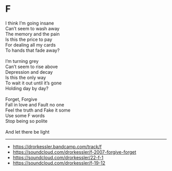 # F

I think I’m going insane\
Can’t seem to wash away\
The memory and the pain\
Is this the price to pay\
For dealing all my cards\
To hands that fade away?\
\
I’m turning grey\
Can’t seem to rise above\
Depression and decay\
Is this the only way\
To wait it out until it’s gone\
Holding day by day?\
\
Forget, Forgive\
Fall in love and Fault no one\
Feel the truth and Fake it some\
Use some F words\
Stop being so polite\
\
And let there be light

---
- https://drorkessler.bandcamp.com/track/f
- https://soundcloud.com/drorkessler/f-2007-forgive-forget
- https://soundcloud.com/drorkessler/22-f-1
- https://soundcloud.com/drorkessler/f-19-12
